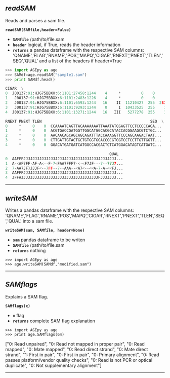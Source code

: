 ## ___readSAM___

Reads and parses a sam file.

**`readSAM(SAMfile,header=False)`**

* **`SAMfile`** /path/to/file.sam
* **`header`** logical, if True, reads the header information
* **`returns`** a pandas dataframe with the respective SAM columns: 'QNAME','FLAG','RNAME','POS','MAPQ','CIGAR','RNEXT','PNEXT','TLEN','SEQ','QUAL' and a list of the headers if header=True

```python
>>> import AGEpy as age
>>> SAMdf=age.readSAM("sample1.sam")
>>> print SAMdf.head()

CIGAR  \
0  J00137:91:HJG75BBXX:6:1101:27458:1244    4     *         0    0       *   
1   J00137:91:HJG75BBXX:6:1101:2483:1226    4     *         0    0       *   
2   J00137:91:HJG75BBXX:6:1101:6593:1244   16    II  11210427  255  2S146M   
3   J00137:91:HJG75BBXX:6:1101:9293:1244    0     I  10433525  255    150M   
4  J00137:91:HJG75BBXX:6:1101:13271:1244   16   III   5277278  255    150M   

RNEXT PNEXT TLEN                                                SEQ  \
0     *     0    0  CCAAAATCAGTTACAAAAAAATTAAATATCGAGTTCCTCCCCCAGA...   
1     *     0    0  ACGTGACCGATGGTTGGCATGGCACGCATACCACGGAAGCGTCTGC...   
2     *     0    0  AACAACAGCAGCAGCAGATTTACCAAAGGTTCCCAGCAAGACTAAT...   
3     *     0    0  CTTGATTGTACTGCTGTGGTGGACCGCGTGGTCCTCCTTGTTGGTT...   
4     *     0    0  GGACATGATGATCATGGCCACGACTCTCATGGACATAGTCATGATC...   

                                              QUAL  
0  AAFFFJJJJJJJJJJJJJJJJJJJJJJJJJJJJJJJJJJJJJJJJJ...  
1  A-<AF7FF-AF-A<--F-7<FAA7FFF7-<-<F7JF---7--77J7...  
2  7-AA7JF)JJJF<--7FF--7--AAA--<A7<--<<A-7-A-<<FJ...  
3  AAFFFJJJJJJJJJJJJJJJJJJJJJJJJJJJJJJJJJJJJJJJJJ...  
4  JFFAJJJJJJJJJJJJJJJJJJJJJJJJJJJJJJJJJJFJJJJJJJ...
```
___

## ___writeSAM___
Writes a pandas dataframe with the respective SAM columns: 'QNAME','FLAG','RNAME','POS','MAPQ','CIGAR','RNEXT','PNEXT','TLEN','SEQ','QUAL' into a sam file.

**`writeSAM(sam, SAMfile, header=None)`**

* **`sam`** pandas dataframe to be writen
* **`SAMfile`** /path/to/file.sam
* **`returns`** nothing

```
>>> import AGEpy as age
>>> age.writeSAM(SAMdf,"modified.sam")
```
___

## ___SAMflags___
Explains a SAM flag.

**`SAMflags(x)`**

* **`x`** flag
* **`returns`** complete SAM flag explanation

```
>>> import AGEpy as age
>>> print age.SAMflags(64)
```
["0: Read unpaired",
 "0:  Read not mapped in proper pair",
 "0:  Read mapped",
 "0:  Mate mapped",
 "0:  Read direct strand",
 "0:  Mate direct strand",
 "1:  First in pair",
 "0:  First in pair",
 "0:  Primary alignment",
 "0:  Read passes platform/vendor quality checks",
 "0:  Read is not PCR or optical duplicate",
 "0:  Not supplementary alignment"]

 ___
